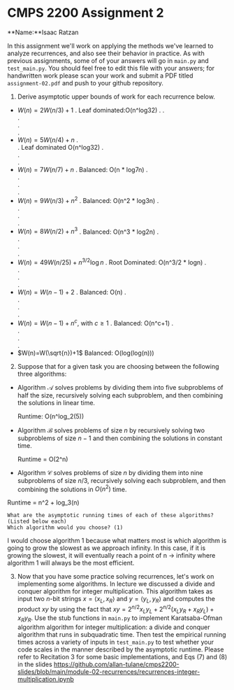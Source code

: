 # CMPS 2200 Assignment 2

**Name:**Isaac Ratzan

In this assignment we'll work on applying the methods we've learned to analyze recurrences, and also see their behavior
in practice. As with previous
assignments, some of of your answers will go in `main.py` and `test_main.py`. You
should feel free to edit this file with your answers; for handwritten
work please scan your work and submit a PDF titled `assignment-02.pdf`
and push to your github repository.


1. Derive asymptotic upper bounds of work for each recurrence below.
  * $W(n)=2W(n/3)+1$
. Leaf dominated:O(n^log32) . 
.  
.  
.  
.  
  * $W(n)=5W(n/4)+n$
.  
.  Leaf dominated O(n^log32)
.  
.  
.  
  * $W(n)=7W(n/7)+n$
.  Balanced: O(n * log7n)
.  
.  
.  
.  
  * $W(n)=9W(n/3)+n^2$
. Balanced: O(n^2 * log3n) 
.  
.  
.  
.  
  * $W(n)=8W(n/2)+n^3$
.  Balanced: O(n^3 * log2n)
.  
.  
.  
.  
  * $W(n)=49W(n/25)+n^{3/2}\log n$
.  Root Dominated: O(n^3/2 * logn)
.  
.  
.  
.  
  * $W(n)=W(n-1)+2$
.  Balanced: O(n)
.  
.  
.  
.  
  * $W(n)= W(n-1)+n^c$, with $c\geq 1$
.  Balanced: O(n^c+1)
.  
.  
.  
.  
  * $W(n)=W(\sqrt{n})+1$
  Balanced: O(log(log(n)))

2. Suppose that for a given task you are choosing between the following three algorithms:

  * Algorithm $\mathcal{A}$ solves problems by dividing them into
      five subproblems of half the size, recursively solving each
      subproblem, and then combining the solutions in linear time.

    Runtime: O(n^log_2(5))
    
  * Algorithm $\mathcal{B}$ solves problems of size $n$ by
      recursively solving two subproblems of size $n-1$ and then
      combining the solutions in constant time.

    Runtime = O(2^n)
    
  * Algorithm $\mathcal{C}$ solves problems of size $n$ by dividing
      them into nine subproblems of size $n/3$, recursively solving
      each subproblem, and then combining the solutions in $O(n^2)$
      time.
  
  Runtime = n^2 + log_3(n)

    What are the asymptotic running times of each of these algorithms? (Listed below each)
    Which algorithm would you choose? (1)
  I would choose algorithm 1 because what matters most is which algorithm is going to grow the slowest as we approach infinity. In this case, if it is growing the slowest, it will eventually reach a point of n -> infinity where algorithm 1 will always be the most efficient.

3. Now that you have some practice solving recurrences, let's work on
  implementing some algorithms. In lecture we discussed a divide and
  conquer algorithm for integer multiplication. This algorithm takes
  as input two $n$-bit strings $x = \langle x_L, x_R\rangle$ and
  $y=\langle y_L, y_R\rangle$ and computes the product $xy$ by using
  the fact that $xy = 2^{n/2}x_Ly_L + 2^{n/2}(x_Ly_R+x_Ry_L) +
  x_Ry_R.$ Use the
  stub functions in `main.py` to implement Karatsaba-Ofman algorithm algorithm for integer
  multiplication: a divide and conquer algorithm that runs in
  subquadratic time. Then test the empirical running times across a
  variety of inputs in `test_main.py` to test whether your code scales in the manner
  described by the asymptotic runtime. Please refer to Recitation 3 for some basic implementations, and Eqs (7) and (8) in the slides https://github.com/allan-tulane/cmps2200-slides/blob/main/module-02-recurrences/recurrences-integer-multiplication.ipynb
 
 


